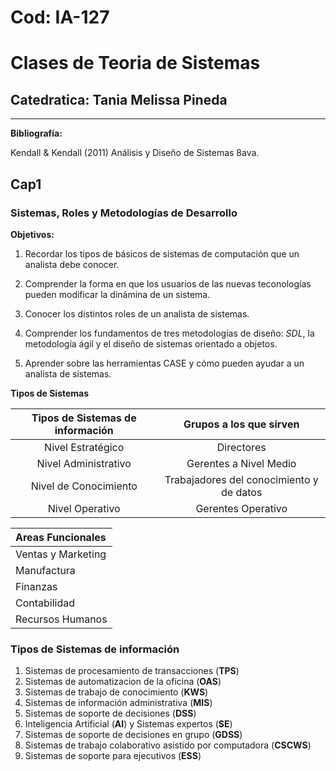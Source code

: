 # Cod: IA-127

# Clases de Teoria de Sistemas

## **Catedratica: Tania Melissa Pineda**

---

**Bibliografía:**

Kendall & Kendall (2011) Análisis y Diseño de Sistemas 8ava.

## Cap1

### Sistemas, Roles y Metodologías de Desarrollo

**Objetivos:**

1. Recordar los tipos de básicos de sistemas de computación que un analista
   debe conocer.

2. Comprender la forma en que los usuarios de las nuevas teconologías pueden
   modificar la dinámina de un sistema.

3. Conocer los distintos roles de un analista de sistemas.

4. Comprender los fundamentos de tres metodologías de diseño: _SDL_, la
   metodología ágil y el diseño de sistemas orientado a objetos.

5. Aprender sobre las herramientas CASE y cómo pueden ayudar a un analista de
   sistemas.

**Tipos de Sistemas**

| Tipos de Sistemas de información |         Grupos a los que sirven          |
| :------------------------------: | :--------------------------------------: |
|        Nivel Estratégico         |                Directores                |
|       Nivel Administrativo       |          Gerentes a Nivel Medio          |
|      Nivel de Conocimiento       | Trabajadores del conocimiento y de datos |
|         Nivel Operativo          |            Gerentes Operativo            |

| Areas Funcionales  |
| :----------------- |
| Ventas y Marketing |
| Manufactura        |
| Finanzas           |
| Contabilidad       |
| Recursos Humanos   |

### Tipos de Sistemas de información

1. Sistemas de procesamiento de transacciones (**TPS**)
2. Sistemas de automatizacion de la oficina (**OAS**)
3. Sistemas de trabajo de conocimiento (**KWS**)
4. Sistemas de información administrativa (**MIS**)
5. Sistemas de soporte de decisiones (**DSS**)
6. Inteligencia Artificial (**AI**) y Sistemas expertos (**SE**)
7. Sistemas de soporte de decisiones en grupo (**GDSS**)
8. Sistemas de trabajo colaborativo asistido por computadora (**CSCWS**)
9. Sistemas de soporte para ejecutivos (**ESS**)
